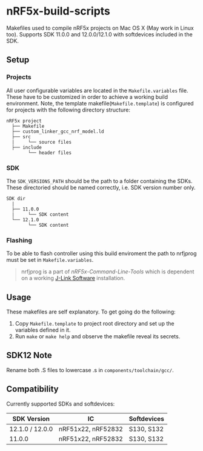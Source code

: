 # nRF5x-build-scripts

Makefiles used to compile nRF5x projects on Mac OS X (May work in Linux too).
Supports SDK 11.0.0 and 12.0.0/12.1.0 with softdevices included in the SDK.

## Setup

### Projects

All user configurable variables are located in the `Makefile.variables` file.
These have to be customized in order to achieve a working build environment.
Note, the template makefile(`Makefile.template`) is configured for projects with the following directory structure:
```
nRF5x project
  ├── Makefile
  ├── custom_linker_gcc_nrf_model.ld
  ├── src
  |     └── source files
  ├── include
        └── header files
```

### SDK

The `SDK_VERSIONS_PATH` should be the path to a folder containing the SDKs.
These directoried should be named correctly, i.e. SDK version number only.
```
SDK dir
  |
  ├── 11.0.0
  |     └── SDK content
  └── 12.1.0
        └── SDK content
```

### Flashing

To be able to flash controller using this build enviroment the path to nrfjprog must be set in `Makefile.variables`.
> nrfjprog is a part of *nRF5x-Command-Line-Tools* which is dependent on a working [J-Link Software](https://www.segger.com/downloads/jlink) installation.

## Usage

These makefiles are self explanatory. To get going do the following:
1. Copy `Makefile.template` to project root directory and set up the variables defined in it.
2. Run `make` or `make help` and observe the makefile reveal its secrets.

## SDK12 Note

Rename both .S files to lowercase .s in `components/toolchain/gcc/`.

## Compatibility

Currently supported SDKs and softdevices:

| SDK Version     | IC                 | Softdevices |
| --------------- | ------------------ | ----------- |
| 12.1.0 / 12.0.0 | nRF51x22, nRF52832 | S130, S132  |
| 11.0.0          | nRF51x22, nRF52832 | S130, S132  |
